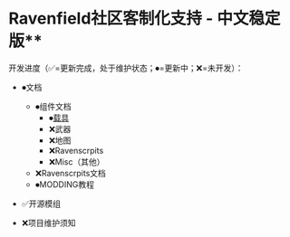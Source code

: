 # Ravenfield社区客制化支持 - 中文稳定版**

开发进度（✅=更新完成，处于维护状态；⏺=更新中；❌=未开发）：

- ⏺文档
    - ⏺组件文档
        - ⏺[载具](/Documents/Components/Vehicle/README.md)
        - ❌武器
        - ❌地图
        - ❌Ravenscrpits
        - ❌Misc（其他）
    - ❌Ravenscrpits文档
    - ⏺MODDING教程
- ✅开源模组

- ❌项目维护须知

